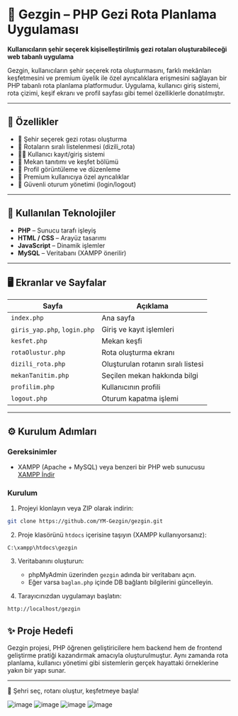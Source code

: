 # 🧭 Gezgin – PHP Gezi Rota Planlama Uygulaması

**Kullanıcıların şehir seçerek kişiselleştirilmiş gezi rotaları oluşturabileceği web tabanlı uygulama**

Gezgin, kullanıcıların şehir seçerek rota oluşturmasını, farklı mekânları keşfetmesini ve premium üyelik ile özel ayrıcalıklara erişmesini sağlayan bir PHP tabanlı rota planlama platformudur. Uygulama, kullanıcı giriş sistemi, rota çizimi, keşif ekranı ve profil sayfası gibi temel özelliklerle donatılmıştır.

---

## 🚀 Özellikler

- 📌 Şehir seçerek gezi rotası oluşturma
- 📍 Rotaların sıralı listelenmesi (dizili_rota)
- 🧑‍💼 Kullanıcı kayıt/giriş sistemi
- 🧭 Mekan tanıtımı ve keşfet bölümü
- 👤 Profil görüntüleme ve düzenleme
- 💎 Premium kullanıcıya özel ayrıcalıklar
- 🔐 Güvenli oturum yönetimi (login/logout)

---

## 🧰 Kullanılan Teknolojiler

- **PHP** – Sunucu tarafı işleyiş
- **HTML / CSS** – Arayüz tasarımı
- **JavaScript** – Dinamik işlemler
- **MySQL** – Veritabanı (XAMPP önerilir)

---

## 🖥️ Ekranlar ve Sayfalar

| Sayfa | Açıklama |
|-------|----------|
| `index.php` | Ana sayfa |
| `giris_yap.php`, `login.php` | Giriş ve kayıt işlemleri |
| `kesfet.php` | Mekan keşfi |
| `rotaOlustur.php` | Rota oluşturma ekranı |
| `dizili_rota.php` | Oluşturulan rotanın sıralı listesi |
| `mekanTanitim.php` | Seçilen mekan hakkında bilgi |
| `profilim.php` | Kullanıcının profili |
| `logout.php` | Oturum kapatma işlemi |

---

## ⚙️ Kurulum Adımları

### Gereksinimler

- XAMPP (Apache + MySQL) veya benzeri bir PHP web sunucusu  
  [XAMPP İndir](https://www.apachefriends.org/index.html)

### Kurulum

1. Projeyi klonlayın veya ZIP olarak indirin:

```bash
git clone https://github.com/YM-Gezgin/gezgin.git
```

2. Proje klasörünü `htdocs` içerisine taşıyın (XAMPP kullanıyorsanız):

```
C:\xampp\htdocs\gezgin
```

3. Veritabanını oluşturun:  
   - phpMyAdmin üzerinden `gezgin` adında bir veritabanı açın.  
   - Eğer varsa `baglan.php` içinde DB bağlantı bilgilerini güncelleyin.

4. Tarayıcınızdan uygulamayı başlatın:

```
http://localhost/gezgin
```


## ✨ Proje Hedefi

Gezgin projesi, PHP öğrenen geliştiricilere hem backend hem de frontend geliştirme pratiği kazandırmak amacıyla oluşturulmuştur. Aynı zamanda rota planlama, kullanıcı yönetimi gibi sistemlerin gerçek hayattaki örneklerine yakın bir yapı sunar.

---

📌 Şehri seç, rotanı oluştur, keşfetmeye başla!

![image](https://github.com/user-attachments/assets/67587c30-3a0c-4f74-9d24-570c4c98a8ab)
![image](https://github.com/user-attachments/assets/790eb686-7609-4c05-8951-4476433cc5f4)
![image](https://github.com/user-attachments/assets/5f1ae2e9-4cd6-4280-8403-c77663edf437)
![image](https://github.com/user-attachments/assets/a7a641d7-8985-4482-8cef-5302d6d567c1)




